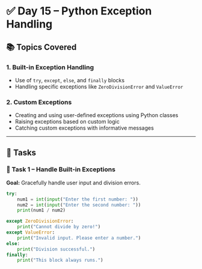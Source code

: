 # ✅ Day 15 – Python Exception Handling

## 📚 Topics Covered

### 1. Built-in Exception Handling
- Use of `try`, `except`, `else`, and `finally` blocks
- Handling specific exceptions like `ZeroDivisionError` and `ValueError`

### 2. Custom Exceptions
- Creating and using user-defined exceptions using Python classes
- Raising exceptions based on custom logic
- Catching custom exceptions with informative messages

---

## 🧪 Tasks

### 🔹 Task 1 – Handle Built-in Exceptions
**Goal:** Gracefully handle user input and division errors.

```python
try:
    num1 = int(input("Enter the first number: "))
    num2 = int(input("Enter the second number: "))
    print(num1 / num2)

except ZeroDivisionError:
    print("Cannot divide by zero!")
except ValueError:
    print("Invalid input. Please enter a number.")
else:
    print("Division successful.")
finally:
    print("This block always runs.")


